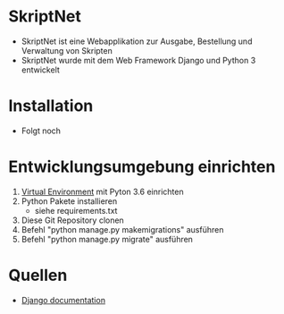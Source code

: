 # SkriptNet
* SkriptNet ist eine Webapplikation zur Ausgabe, Bestellung und Verwaltung von Skripten
* SkriptNet wurde mit dem Web Framework Django und Python 3 entwickelt

# Installation
* Folgt noch

# Entwicklungsumgebung einrichten
1. [Virtual Environment](http://docs.python-guide.org/en/latest/dev/virtualenvs/) mit Pyton 3.6 einrichten
2. Python Pakete installieren 
    * siehe requirements.txt
3. Diese Git Repository clonen
4. Befehl "python manage.py makemigrations" ausführen
5. Befehl "python manage.py migrate" ausführen

# Quellen
* [Django documentation](https://docs.djangoproject.com/en/dev/)
